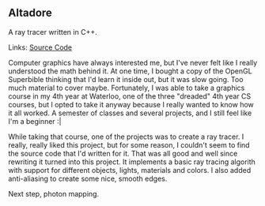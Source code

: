 ## Altadore
A ray tracer written in C++.

Links: [Source Code](https://github.com/ericdingle/altadore)

Computer graphics have always interested me, but I've never felt like I really understood the math
behind it. At one time, I bought a copy of the OpenGL Superbible thinking that I'd learn it inside
out, but it was slow going. Too much material to cover maybe. Fortunately, I was able to take a
graphics course in my 4th year at Waterloo, one of the three "dreaded" 4th year CS courses, but
I opted to take it anyway because I really wanted to know how it all worked. A semester of classes
and several projects, and I still feel like I'm a beginner :|

While taking that course, one of the projects was to create a ray tracer. I really, really liked
this project, but for some reason, I couldn't seem to find the source code that I'd written for it.
That was all good and well since rewriting it turned into this project. It implements a basic
ray tracing algorith with support for different objects, lights, materials and colors. I also added
anti-aliasing to create some nice, smooth edges.

Next step, photon mapping.
